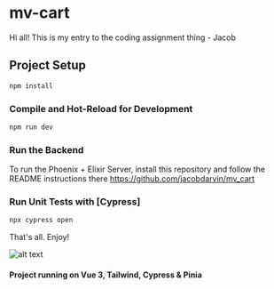 # mv-cart

Hi all! This is my entry to the coding assignment thing - Jacob

## Project Setup

```sh
npm install
```

### Compile and Hot-Reload for Development

```sh
npm run dev
```

### Run the Backend

To run the Phoenix + Elixir Server, install this repository and follow the README instructions there
https://github.com/jacobdarvin/mv_cart

### Run Unit Tests with [Cypress]

```sh
npx cypress open
```

That's all. Enjoy!

![alt text](https://i.imgur.com/Ymj8Wvc.png)

#### Project running on Vue 3, Tailwind, Cypress & Pinia
